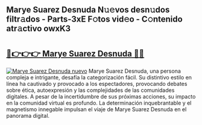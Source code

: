 ## Marye Suarez Desnuda N𝚞𝚎vos desn𝚞dos filtr𝚊dos - Parts-3xE F𝚘tos vid𝚎o - C𝚘ntenido atr𝚊ctivo owxK3

# <h2><a href="http://mbdtrg.tromn.icu/?c=Marye+Suarez+Desnuda">🔗👉👉👉 Marye Suarez Desnuda 🔗🔗</a></h2>

[![Marye Suarez Desnuda nuevo](https://i.imgur.com/pEAQMta.gif)](http://mbdtrg.tromn.icu/?c=Marye+Suarez+Desnuda)
Marye Suarez Desnuda, una persona compleja e intrigante, desafía la categorización fácil. Su distintivo estilo en línea ha cautivado y provocado a los espectadores, provocando debates sobre ética, autoexpresión y las complejidades de las comunidades digitales. A pesar de la incertidumbre de sus próximas acciones, su impacto en la comunidad virtual es profundo. La determinación inquebrantable y el magnetismo innegable impulsan el viaje de Marye Suarez Desnuda en el panorama digital.
